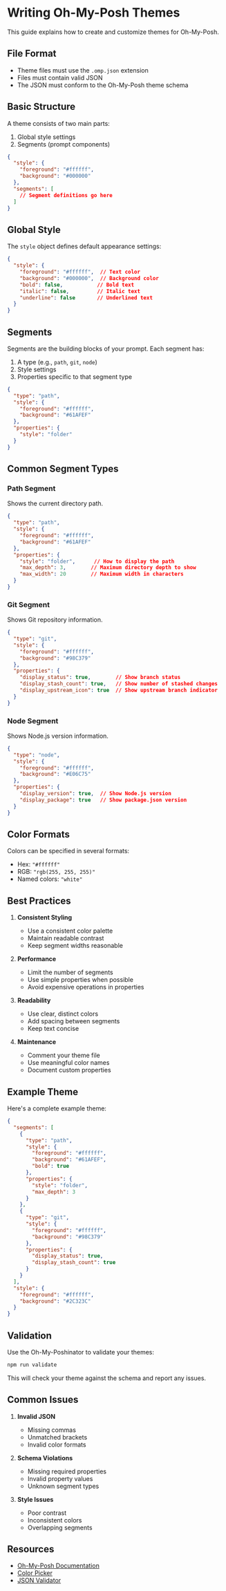 # Writing Oh-My-Posh Themes

This guide explains how to create and customize themes for Oh-My-Posh.

## File Format

- Theme files must use the `.omp.json` extension
- Files must contain valid JSON
- The JSON must conform to the Oh-My-Posh theme schema

## Basic Structure

A theme consists of two main parts:

1. Global style settings
2. Segments (prompt components)

```json
{
  "style": {
    "foreground": "#ffffff",
    "background": "#000000"
  },
  "segments": [
    // Segment definitions go here
  ]
}
```

## Global Style

The `style` object defines default appearance settings:

```json
{
  "style": {
    "foreground": "#ffffff",  // Text color
    "background": "#000000",  // Background color
    "bold": false,           // Bold text
    "italic": false,         // Italic text
    "underline": false       // Underlined text
  }
}
```

## Segments

Segments are the building blocks of your prompt. Each segment has:

1. A type (e.g., `path`, `git`, `node`)
2. Style settings
3. Properties specific to that segment type

```json
{
  "type": "path",
  "style": {
    "foreground": "#ffffff",
    "background": "#61AFEF"
  },
  "properties": {
    "style": "folder"
  }
}
```

## Common Segment Types

### Path Segment
Shows the current directory path.

```json
{
  "type": "path",
  "style": {
    "foreground": "#ffffff",
    "background": "#61AFEF"
  },
  "properties": {
    "style": "folder",      // How to display the path
    "max_depth": 3,        // Maximum directory depth to show
    "max_width": 20        // Maximum width in characters
  }
}
```

### Git Segment
Shows Git repository information.

```json
{
  "type": "git",
  "style": {
    "foreground": "#ffffff",
    "background": "#98C379"
  },
  "properties": {
    "display_status": true,        // Show branch status
    "display_stash_count": true,   // Show number of stashed changes
    "display_upstream_icon": true  // Show upstream branch indicator
  }
}
```

### Node Segment
Shows Node.js version information.

```json
{
  "type": "node",
  "style": {
    "foreground": "#ffffff",
    "background": "#E06C75"
  },
  "properties": {
    "display_version": true,  // Show Node.js version
    "display_package": true   // Show package.json version
  }
}
```

## Color Formats

Colors can be specified in several formats:

- Hex: `"#ffffff"`
- RGB: `"rgb(255, 255, 255)"`
- Named colors: `"white"`

## Best Practices

1. **Consistent Styling**
   - Use a consistent color palette
   - Maintain readable contrast
   - Keep segment widths reasonable

2. **Performance**
   - Limit the number of segments
   - Use simple properties when possible
   - Avoid expensive operations in properties

3. **Readability**
   - Use clear, distinct colors
   - Add spacing between segments
   - Keep text concise

4. **Maintenance**
   - Comment your theme file
   - Use meaningful color names
   - Document custom properties

## Example Theme

Here's a complete example theme:

```json
{
  "segments": [
    {
      "type": "path",
      "style": {
        "foreground": "#ffffff",
        "background": "#61AFEF",
        "bold": true
      },
      "properties": {
        "style": "folder",
        "max_depth": 3
      }
    },
    {
      "type": "git",
      "style": {
        "foreground": "#ffffff",
        "background": "#98C379"
      },
      "properties": {
        "display_status": true,
        "display_stash_count": true
      }
    }
  ],
  "style": {
    "foreground": "#ffffff",
    "background": "#2C323C"
  }
}
```

## Validation

Use the Oh-My-Poshinator to validate your themes:

```bash
npm run validate
```

This will check your theme against the schema and report any issues.

## Common Issues

1. **Invalid JSON**
   - Missing commas
   - Unmatched brackets
   - Invalid color formats

2. **Schema Violations**
   - Missing required properties
   - Invalid property values
   - Unknown segment types

3. **Style Issues**
   - Poor contrast
   - Inconsistent colors
   - Overlapping segments

## Resources

- [Oh-My-Posh Documentation](https://ohmyposh.dev/)
- [Color Picker](https://www.w3schools.com/colors/colors_picker.asp)
- [JSON Validator](https://jsonlint.com/) 